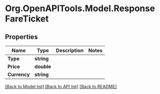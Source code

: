 
# Org.OpenAPITools.Model.ResponseFareTicket

## Properties

Name | Type | Description | Notes
------------ | ------------- | ------------- | -------------
**Type** | **string** |  | 
**Price** | **double** |  | 
**Currency** | **string** |  | 

[[Back to Model list]](../README.md#documentation-for-models)
[[Back to API list]](../README.md#documentation-for-api-endpoints)
[[Back to README]](../README.md)

